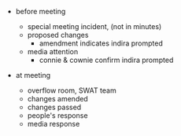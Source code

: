 - before meeting
    - special meeting incident, (not in minutes)
    - proposed changes
        - amendment indicates indira prompted
    - media attention
        - connie & cownie confirm indira prompted

- at meeting
    - overflow room, SWAT team
    - changes amended
    - changes passed
    - people's response
    - media response
    
